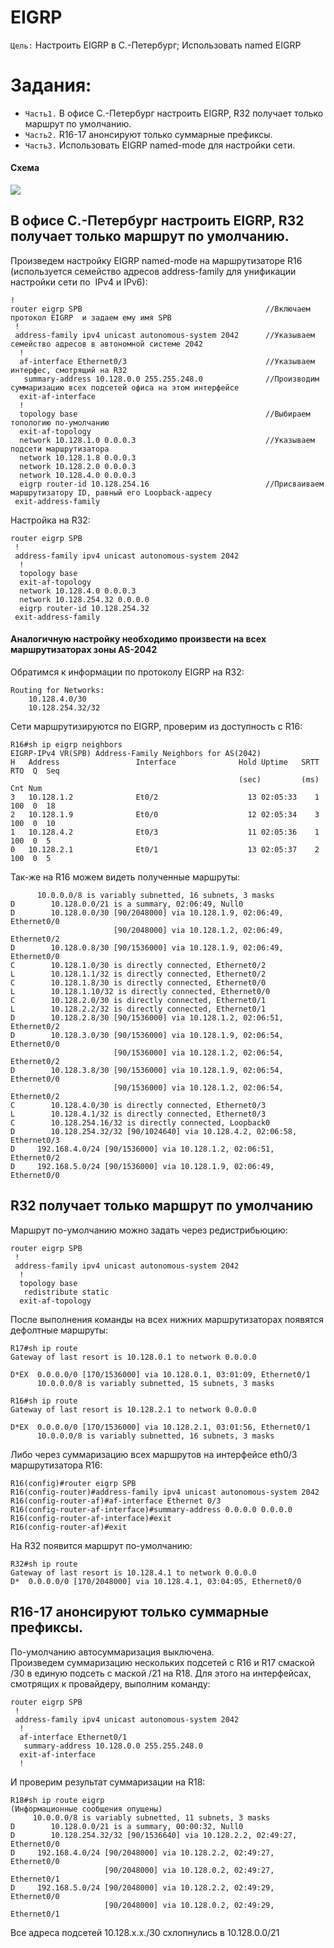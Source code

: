 # EIGRP
`Цель:`
Настроить EIGRP в С.-Петербург; Использовать named EIGRP

# Задания:
- `Часть1.` В офисе С.-Петербург настроить EIGRP, R32 получает только маршрут по умолчанию.
- `Часть2.` R16-17 анонсируют только суммарные префиксы.
- `Часть3.` Использовать EIGRP named-mode для настройки сети.

#### Схема

![](https://github.com/Samurai1135/otus-network-engeneer/blob/2558d1ae6945ecc2dea16e128783420969eb5ebf/Lab-08/Screenshots/scheem.png)  

## В офисе С.-Петербург настроить EIGRP, R32 получает только маршрут по умолчанию.  
Произведем настройку EIGRP named-mode на маршрутизаторе R16 (используется семейство адресов address-family для унификации настройки сети по  IPv4 и IPv6):  
~~~
!
router eigrp SPB                                         //Включаем протокол EIGRP  и задаем ему имя SPB
 !
 address-family ipv4 unicast autonomous-system 2042      //Указываем семейство адресов в автономной системе 2042
  !
  af-interface Ethernet0/3                               //Указываем интерфес, смотрящий на R32
   summary-address 10.128.0.0 255.255.248.0              //Производим суммаризацию всех подсетей офиса на этом интерфейсе
  exit-af-interface
  !
  topology base                                          //Выбираем топологию по-умолчанию
  exit-af-topology
  network 10.128.1.0 0.0.0.3                             //Указываем подсети маршрутизатора
  network 10.128.1.8 0.0.0.3
  network 10.128.2.0 0.0.0.3
  network 10.128.4.0 0.0.0.3
  eigrp router-id 10.128.254.16                          //Присваиваем маршрутизатору ID, равный его Loopback-адресу
 exit-address-family
~~~

Настройка на R32:
~~~
router eigrp SPB
 !
 address-family ipv4 unicast autonomous-system 2042
  !
  topology base
  exit-af-topology
  network 10.128.4.0 0.0.0.3
  network 10.128.254.32 0.0.0.0
  eigrp router-id 10.128.254.32
 exit-address-family
~~~
#### Аналогичную настройку необходимо произвести на всех маршрутизаторах зоны AS-2042  
Обратимся к информации по протоколу EIGRP на R32:
~~~
Routing for Networks:
    10.128.4.0/30
    10.128.254.32/32
~~~
Сети маршрутизируются по EIGRP, проверим из доступность c R16:  
~~~
R16#sh ip eigrp neighbors
EIGRP-IPv4 VR(SPB) Address-Family Neighbors for AS(2042)
H   Address                 Interface              Hold Uptime   SRTT   RTO  Q  Seq
                                                   (sec)         (ms)       Cnt Num
3   10.128.1.2              Et0/2                    13 02:05:33    1   100  0  18
2   10.128.1.9              Et0/0                    12 02:05:34    3   100  0  10
1   10.128.4.2              Et0/3                    11 02:05:36    1   100  0  5
0   10.128.2.1              Et0/1                    13 02:05:37    2   100  0  5
~~~
Так-же на R16 можем видеть полученные маршруты:
~~~
      10.0.0.0/8 is variably subnetted, 16 subnets, 3 masks
D        10.128.0.0/21 is a summary, 02:06:49, Null0
D        10.128.0.0/30 [90/2048000] via 10.128.1.9, 02:06:49, Ethernet0/0
                       [90/2048000] via 10.128.1.2, 02:06:49, Ethernet0/2
D        10.128.0.8/30 [90/1536000] via 10.128.1.9, 02:06:49, Ethernet0/0
C        10.128.1.0/30 is directly connected, Ethernet0/2
L        10.128.1.1/32 is directly connected, Ethernet0/2
C        10.128.1.8/30 is directly connected, Ethernet0/0
L        10.128.1.10/32 is directly connected, Ethernet0/0
C        10.128.2.0/30 is directly connected, Ethernet0/1
L        10.128.2.2/32 is directly connected, Ethernet0/1
D        10.128.2.8/30 [90/1536000] via 10.128.1.2, 02:06:51, Ethernet0/2
D        10.128.3.0/30 [90/1536000] via 10.128.1.9, 02:06:54, Ethernet0/0
                       [90/1536000] via 10.128.1.2, 02:06:54, Ethernet0/2
D        10.128.3.8/30 [90/1536000] via 10.128.1.9, 02:06:54, Ethernet0/0
                       [90/1536000] via 10.128.1.2, 02:06:54, Ethernet0/2
C        10.128.4.0/30 is directly connected, Ethernet0/3
L        10.128.4.1/32 is directly connected, Ethernet0/3
C        10.128.254.16/32 is directly connected, Loopback0
D        10.128.254.32/32 [90/1024640] via 10.128.4.2, 02:06:58, Ethernet0/3
D     192.168.4.0/24 [90/1536000] via 10.128.1.2, 02:06:51, Ethernet0/2
D     192.168.5.0/24 [90/1536000] via 10.128.1.9, 02:06:49, Ethernet0/0
~~~
## R32 получает только маршрут по умолчанию
Маршрут по-умолчанию можно задать через редистрибьюцию:
~~~
router eigrp SPB
 !
 address-family ipv4 unicast autonomous-system 2042
  !
  topology base
   redistribute static
  exit-af-topology
~~~
После выполнения команды на всех нижних маршрутизаторах появятся дефолтные маршруты:
~~~
R17#sh ip route
Gateway of last resort is 10.128.0.1 to network 0.0.0.0

D*EX  0.0.0.0/0 [170/1536000] via 10.128.0.1, 03:01:09, Ethernet0/1
      10.0.0.0/8 is variably subnetted, 15 subnets, 3 masks
~~~
~~~
R16#sh ip route
Gateway of last resort is 10.128.2.1 to network 0.0.0.0

D*EX  0.0.0.0/0 [170/1536000] via 10.128.2.1, 03:01:56, Ethernet0/1
      10.0.0.0/8 is variably subnetted, 16 subnets, 3 masks
~~~
Либо через суммаризацию всех маршрутов на интерфейсе eth0/3 маршрутизатора R16:
~~~
R16(config)#router eigrp SPB
R16(config-router)#address-family ipv4 unicast autonomous-system 2042
R16(config-router-af)#af-interface Ethernet 0/3
R16(config-router-af-interface)#summary-address 0.0.0.0 0.0.0.0
R16(config-router-af-interface)#exit
R16(config-router-af)#exit
~~~
На R32 появится маршрут по-умолчанию:
~~~
R32#sh ip route
Gateway of last resort is 10.128.4.1 to network 0.0.0.0
D*  0.0.0.0/0 [170/2048000] via 10.128.4.1, 03:04:05, Ethernet0/0
~~~
## R16-17 анонсируют только суммарные префиксы.
По-умолчанию автосуммаризация выключена.  
Произведем суммаризацию нескольких подсетей с R16 и R17 смаской /30 в единую подсеть с маской /21 на R18.
Для этого на интерфейсах, смотрящих к провайдеру, выполним команду:
~~~
router eigrp SPB
 !
 address-family ipv4 unicast autonomous-system 2042
  !
  af-interface Ethernet0/1
   summary-address 10.128.0.0 255.255.248.0
  exit-af-interface
  !
~~~
И проверим результат суммаризации на R18:  
~~~
R18#sh ip route eigrp
(Информационные сообщения опущены)
     10.0.0.0/8 is variably subnetted, 11 subnets, 3 masks
D        10.128.0.0/21 is a summary, 00:00:32, Null0
D        10.128.254.32/32 [90/1536640] via 10.128.2.2, 02:49:27, Ethernet0/0
D     192.168.4.0/24 [90/2048000] via 10.128.2.2, 02:49:27, Ethernet0/0
                     [90/2048000] via 10.128.0.2, 02:49:27, Ethernet0/1
D     192.168.5.0/24 [90/2048000] via 10.128.2.2, 02:49:29, Ethernet0/0
                     [90/2048000] via 10.128.0.2, 02:49:29, Ethernet0/1
~~~
Все адреса подсетей 10.128.х.х./30 схлопнулись в 10.128.0.0/21  
